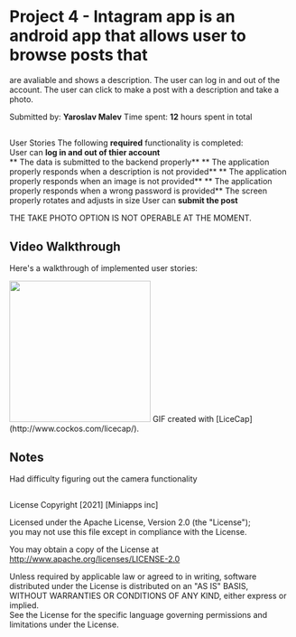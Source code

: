 # Project 4 - Intagram app is an android app that allows user to browse posts that 
are avaliable and shows a description. The user can log in and out of the account.
 The user can click to make a post with a description and take a photo.

Submitted by: **Yaroslav Malev**
Time spent: **12** hours spent in total

## 
User Stories
The following **required** functionality is completed:             
User can **log in and out of thier account**                            
** The data is submitted to the backend properly**
** The application properly responds when a description is not provided**
** The application properly responds when an image is not provided**
** The application properly responds when a wrong password is provided**
The screen properly rotates and adjusts in size
User can **submit the post**

THE TAKE PHOTO OPTION IS NOT OPERABLE AT THE MOMENT. 

## Video Walkthrough

Here's a walkthrough of implemented user stories:

<img src='https://imgur.com/uoSIDYh.gif' width='250' />
GIF created with [LiceCap](http://www.cockos.com/licecap/).

## Notes
Had difficulty figuring out the camera functionality
## 

License
Copyright [2021] [Miniapps inc]
   
Licensed under the Apache License, Version 2.0 (the "License");   
you may not use this file except in compliance with the License.  

You may obtain a copy of the License at       
http://www.apache.org/licenses/LICENSE-2.0

Unless required by applicable law or agreed to in writing, software  
distributed under the License is distributed on an "AS IS" BASIS,   
WITHOUT WARRANTIES OR CONDITIONS OF ANY KIND, either express or implied.  
See the License for the specific language governing permissions and    
limitations under the License.
